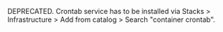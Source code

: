 DEPRECATED.
Crontab service has to be installed via Stacks > Infrastructure > Add from catalog > Search "container crontab".
